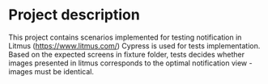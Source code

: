 # Project description
This project contains scenarios implemented for testing notification in Litmus (https://www.litmus.com/)
Cypress is used for tests implementation.
Based on the expected screens in fixture folder, tests decides whether images presented in litmus corresponds to the optimal notification view - images must be identical.
